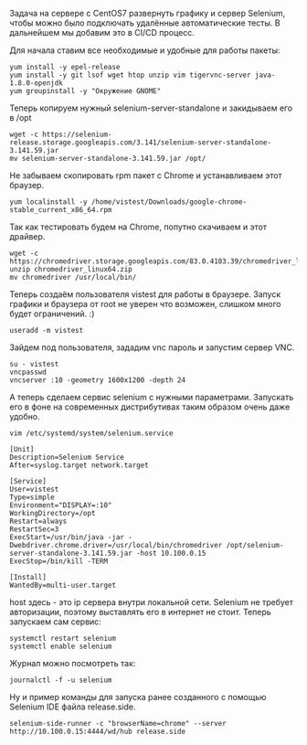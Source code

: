 Задача на сервере с CentOS7 развернуть графику и сервер Selenium, чтобы можно было подключать удалённые автоматические тесты. В дальнейшем мы добавим это в CI/CD процесс.

Для начала ставим все необходимые и удобные для работы пакеты:

```
yum install -y epel-release
yum install -y git lsof wget htop unzip vim tigervnc-server java-1.8.0-openjdk
yum groupinstall -y "Окружение GNOME"
```

Теперь копируем нужный selenium-server-standalone и закидываем его в /opt
```
wget -c https://selenium-release.storage.googleapis.com/3.141/selenium-server-standalone-3.141.59.jar
mv selenium-server-standalone-3.141.59.jar /opt/
```

Не забываем скопировать rpm пакет с Chrome и устанавливаем этот браузер.
```
yum localinstall -y /home/vistest/Downloads/google-chrome-stable_current_x86_64.rpm
```

Так как тестировать будем на Chrome, попутно скачиваем и этот драйвер.
```
wget -c https://chromedriver.storage.googleapis.com/83.0.4103.39/chromedriver_linux64.zip
unzip chromedriver_linux64.zip
mv chromedriver /usr/local/bin/
```

Теперь создаём пользователя vistest для работы в браузере. Запуск графики и браузера от root не уверен что возможен, слишком много будет ограничений. :)
```
useradd -m vistest
```

Зайдем под пользователя, зададим vnc пароль и запустим сервер VNC.

```
su - vistest
vncpasswd
vncserver :10 -geometry 1600x1200 -depth 24
```

А теперь сделаем сервис selenium с нужными параметрами. Запускать его в фоне на современных дистрибутивах таким образом очень даже удобно.

```
vim /etc/systemd/system/selenium.service
```

```
[Unit]
Description=Selenium Service
After=syslog.target network.target

[Service]
User=vistest
Type=simple
Environment="DISPLAY=:10"
WorkingDirectory=/opt
Restart=always
RestartSec=3
ExecStart=/usr/bin/java -jar -Dwebdriver.chrome.driver=/usr/local/bin/chromedriver /opt/selenium-server-standalone-3.141.59.jar -host 10.100.0.15
ExecStop=/bin/kill -TERM

[Install]
WantedBy=multi-user.target
```

host здесь - это ip сервера внутри локальной сети. Selenium не требует авторизации, поэтому выставлять его в интернет не стоит. Теперь запускаем сам сервис:

```
systemctl restart selenium
systemctl enable selenium
```

Журнал можно посмотреть так:

```
journalctl -f -u selenium
```

Ну и пример команды для запуска ранее созданного с помощью Selenium IDE файла release.side.

```
selenium-side-runner -c "browserName=chrome" --server http://10.100.0.15:4444/wd/hub release.side
```
